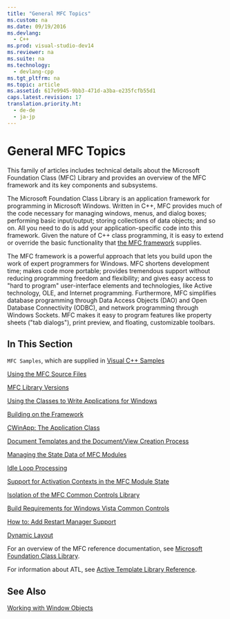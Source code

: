 ```yaml
---
title: "General MFC Topics"
ms.custom: na
ms.date: 09/19/2016
ms.devlang: 
  - C++
ms.prod: visual-studio-dev14
ms.reviewer: na
ms.suite: na
ms.technology: 
  - devlang-cpp
ms.tgt_pltfrm: na
ms.topic: article
ms.assetid: 617e9945-9bb3-471d-a3ba-e235fcfb55d1
caps.latest.revision: 17
translation.priority.ht: 
  - de-de
  - ja-jp
---
```

# General MFC Topics
This family of articles includes technical details about the Microsoft Foundation Class (MFC) Library and provides an overview of the MFC framework and its key components and subsystems.  
  
 The Microsoft Foundation Class Library is an application framework for programming in Microsoft Windows. Written in C++, MFC provides much of the code necessary for managing windows, menus, and dialog boxes; performing basic input/output; storing collections of data objects; and so on. All you need to do is add your application-specific code into this framework. Given the nature of C++ class programming, it is easy to extend or override the basic functionality that [the MFC framework](../vs140/Framework--MFC-.md) supplies.  
  
 The MFC framework is a powerful approach that lets you build upon the work of expert programmers for Windows. MFC shortens development time; makes code more portable; provides tremendous support without reducing programming freedom and flexibility; and gives easy access to "hard to program" user-interface elements and technologies, like Active technology, OLE, and Internet programming. Furthermore, MFC simplifies database programming through Data Access Objects (DAO) and Open Database Connectivity (ODBC), and network programming through Windows Sockets. MFC makes it easy to program features like property sheets ("tab dialogs"), print preview, and floating, customizable toolbars.  
  
## In This Section  
 `MFC Samples`, which are supplied in [Visual C++ Samples](../vs140/Visual-C---Samples.md)  
  
 [Using the MFC Source Files](../vs140/Using-the-MFC-Source-Files.md)  
  
 [MFC Library Versions](../vs140/MFC-Library-Versions.md)  
  
 [Using the Classes to Write Applications for Windows](../vs140/Using-the-Classes-to-Write-Applications-for-Windows.md)  
  
 [Building on the Framework](../vs140/Building-on-the-Framework.md)  
  
 [CWinApp: The Application Class](../vs140/CWinApp--The-Application-Class.md)  
  
 [Document Templates and the Document/View Creation Process](../vs140/Document-Templates-and-the-Document-View-Creation-Process.md)  
  
 [Managing the State Data of MFC Modules](../vs140/Managing-the-State-Data-of-MFC-Modules.md)  
  
 [Idle Loop Processing](../vs140/Idle-Loop-Processing.md)  
  
 [Support for Activation Contexts in the MFC Module State](../vs140/Support-for-Activation-Contexts-in-the-MFC-Module-State.md)  
  
 [Isolation of the MFC Common Controls Library](../vs140/Isolation-of-the-MFC-Common-Controls-Library.md)  
  
 [Build Requirements for Windows Vista Common Controls](../vs140/Build-Requirements-for-Windows-Vista-Common-Controls.md)  
  
 [How to: Add Restart Manager Support](../vs140/How-to--Add-Restart-Manager-Support.md)  
  
 [Dynamic Layout](../vs140/Dynamic-Layout.md)  
  
 For an overview of the MFC reference documentation, see [Microsoft Foundation Class Library](../vs140/MFC-Desktop-Applications.md).  
  
 For information about ATL, see [Active Template Library Reference](../vs140/ATL-Class-Overview.md).  
  
## See Also  
 [Working with Window Objects](../vs140/Working-with-Window-Objects.md)